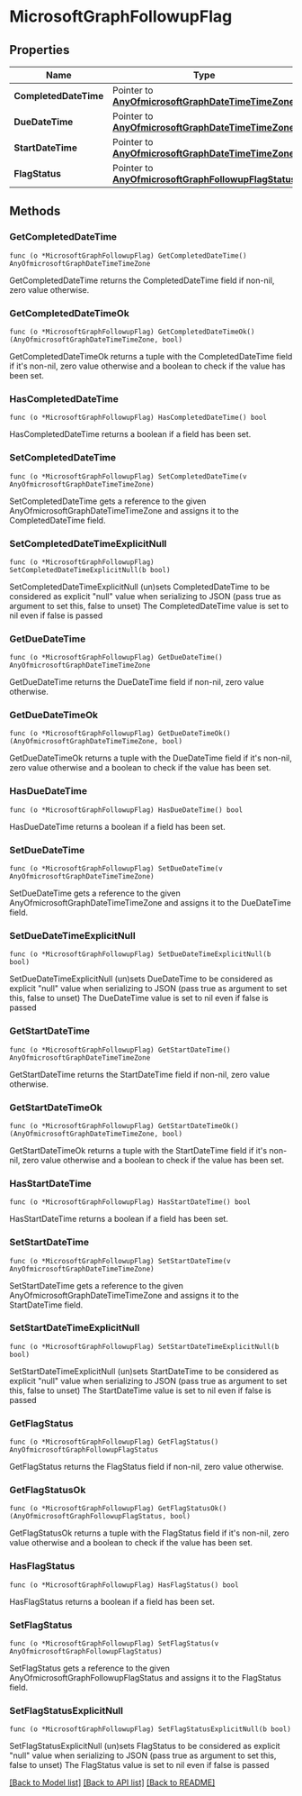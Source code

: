 # MicrosoftGraphFollowupFlag

## Properties

Name | Type | Description | Notes
------------ | ------------- | ------------- | -------------
**CompletedDateTime** | Pointer to [**AnyOfmicrosoftGraphDateTimeTimeZone**](anyOf&lt;microsoft.graph.dateTimeTimeZone&gt;.md) |  | [optional] 
**DueDateTime** | Pointer to [**AnyOfmicrosoftGraphDateTimeTimeZone**](anyOf&lt;microsoft.graph.dateTimeTimeZone&gt;.md) |  | [optional] 
**StartDateTime** | Pointer to [**AnyOfmicrosoftGraphDateTimeTimeZone**](anyOf&lt;microsoft.graph.dateTimeTimeZone&gt;.md) |  | [optional] 
**FlagStatus** | Pointer to [**AnyOfmicrosoftGraphFollowupFlagStatus**](anyOf&lt;microsoft.graph.followupFlagStatus&gt;.md) |  | [optional] 

## Methods

### GetCompletedDateTime

`func (o *MicrosoftGraphFollowupFlag) GetCompletedDateTime() AnyOfmicrosoftGraphDateTimeTimeZone`

GetCompletedDateTime returns the CompletedDateTime field if non-nil, zero value otherwise.

### GetCompletedDateTimeOk

`func (o *MicrosoftGraphFollowupFlag) GetCompletedDateTimeOk() (AnyOfmicrosoftGraphDateTimeTimeZone, bool)`

GetCompletedDateTimeOk returns a tuple with the CompletedDateTime field if it's non-nil, zero value otherwise
and a boolean to check if the value has been set.

### HasCompletedDateTime

`func (o *MicrosoftGraphFollowupFlag) HasCompletedDateTime() bool`

HasCompletedDateTime returns a boolean if a field has been set.

### SetCompletedDateTime

`func (o *MicrosoftGraphFollowupFlag) SetCompletedDateTime(v AnyOfmicrosoftGraphDateTimeTimeZone)`

SetCompletedDateTime gets a reference to the given AnyOfmicrosoftGraphDateTimeTimeZone and assigns it to the CompletedDateTime field.

### SetCompletedDateTimeExplicitNull

`func (o *MicrosoftGraphFollowupFlag) SetCompletedDateTimeExplicitNull(b bool)`

SetCompletedDateTimeExplicitNull (un)sets CompletedDateTime to be considered as explicit "null" value
when serializing to JSON (pass true as argument to set this, false to unset)
The CompletedDateTime value is set to nil even if false is passed
### GetDueDateTime

`func (o *MicrosoftGraphFollowupFlag) GetDueDateTime() AnyOfmicrosoftGraphDateTimeTimeZone`

GetDueDateTime returns the DueDateTime field if non-nil, zero value otherwise.

### GetDueDateTimeOk

`func (o *MicrosoftGraphFollowupFlag) GetDueDateTimeOk() (AnyOfmicrosoftGraphDateTimeTimeZone, bool)`

GetDueDateTimeOk returns a tuple with the DueDateTime field if it's non-nil, zero value otherwise
and a boolean to check if the value has been set.

### HasDueDateTime

`func (o *MicrosoftGraphFollowupFlag) HasDueDateTime() bool`

HasDueDateTime returns a boolean if a field has been set.

### SetDueDateTime

`func (o *MicrosoftGraphFollowupFlag) SetDueDateTime(v AnyOfmicrosoftGraphDateTimeTimeZone)`

SetDueDateTime gets a reference to the given AnyOfmicrosoftGraphDateTimeTimeZone and assigns it to the DueDateTime field.

### SetDueDateTimeExplicitNull

`func (o *MicrosoftGraphFollowupFlag) SetDueDateTimeExplicitNull(b bool)`

SetDueDateTimeExplicitNull (un)sets DueDateTime to be considered as explicit "null" value
when serializing to JSON (pass true as argument to set this, false to unset)
The DueDateTime value is set to nil even if false is passed
### GetStartDateTime

`func (o *MicrosoftGraphFollowupFlag) GetStartDateTime() AnyOfmicrosoftGraphDateTimeTimeZone`

GetStartDateTime returns the StartDateTime field if non-nil, zero value otherwise.

### GetStartDateTimeOk

`func (o *MicrosoftGraphFollowupFlag) GetStartDateTimeOk() (AnyOfmicrosoftGraphDateTimeTimeZone, bool)`

GetStartDateTimeOk returns a tuple with the StartDateTime field if it's non-nil, zero value otherwise
and a boolean to check if the value has been set.

### HasStartDateTime

`func (o *MicrosoftGraphFollowupFlag) HasStartDateTime() bool`

HasStartDateTime returns a boolean if a field has been set.

### SetStartDateTime

`func (o *MicrosoftGraphFollowupFlag) SetStartDateTime(v AnyOfmicrosoftGraphDateTimeTimeZone)`

SetStartDateTime gets a reference to the given AnyOfmicrosoftGraphDateTimeTimeZone and assigns it to the StartDateTime field.

### SetStartDateTimeExplicitNull

`func (o *MicrosoftGraphFollowupFlag) SetStartDateTimeExplicitNull(b bool)`

SetStartDateTimeExplicitNull (un)sets StartDateTime to be considered as explicit "null" value
when serializing to JSON (pass true as argument to set this, false to unset)
The StartDateTime value is set to nil even if false is passed
### GetFlagStatus

`func (o *MicrosoftGraphFollowupFlag) GetFlagStatus() AnyOfmicrosoftGraphFollowupFlagStatus`

GetFlagStatus returns the FlagStatus field if non-nil, zero value otherwise.

### GetFlagStatusOk

`func (o *MicrosoftGraphFollowupFlag) GetFlagStatusOk() (AnyOfmicrosoftGraphFollowupFlagStatus, bool)`

GetFlagStatusOk returns a tuple with the FlagStatus field if it's non-nil, zero value otherwise
and a boolean to check if the value has been set.

### HasFlagStatus

`func (o *MicrosoftGraphFollowupFlag) HasFlagStatus() bool`

HasFlagStatus returns a boolean if a field has been set.

### SetFlagStatus

`func (o *MicrosoftGraphFollowupFlag) SetFlagStatus(v AnyOfmicrosoftGraphFollowupFlagStatus)`

SetFlagStatus gets a reference to the given AnyOfmicrosoftGraphFollowupFlagStatus and assigns it to the FlagStatus field.

### SetFlagStatusExplicitNull

`func (o *MicrosoftGraphFollowupFlag) SetFlagStatusExplicitNull(b bool)`

SetFlagStatusExplicitNull (un)sets FlagStatus to be considered as explicit "null" value
when serializing to JSON (pass true as argument to set this, false to unset)
The FlagStatus value is set to nil even if false is passed

[[Back to Model list]](../README.md#documentation-for-models) [[Back to API list]](../README.md#documentation-for-api-endpoints) [[Back to README]](../README.md)


